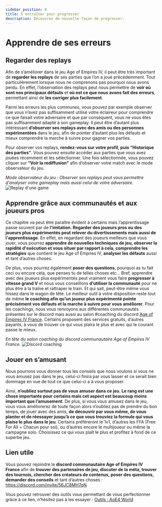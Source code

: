 ```yaml
---
sidebar_position: 8
title: S'entraîner pour progresser
description: Découvrez de nouvelle façon de progresser.
---
```


# Apprendre de ses erreurs

## Regarder des replays

Afin de s’améliorer dans le jeu Age of Empires IV, il peut être très important de **regarder les replays** de ses parties que l’on a joué précédemment. Tout particulièrement lorsque nous ne comprenons pas pourquoi nous avons perdu. En effet, l’observation des replays peut nous permettre de **voir où sont nos principaux défauts** et **où est ce que nous avons fait des erreurs**, permettant ainsi de **les corriger plus facilement**.

Parmi les erreurs les plus communes, vous pouvez par exemple observer que vous n’avez pas suffisamment utilisé votre éclaireur pour comprendre ce que faisait votre adversaire et que par conséquent, vous ne vous êtes pas suffisamment adapté à son gameplay. Il peut être d’autant plus intéressant **d’observer ses replays avec des amis ou des personnes expérimentées** dans le jeu, afin de pointer d’autant plus les défauts et mieux comprendre la marche à suivre pour gagner vos parties.

Pour observer vos replays, **rendez-vous sur votre profil, puis “Historique des parties”**. Vous pouvez ensuite accéder aux parties que vous avez jouées récemment et les sélectionner. Une fois sélectionnée, vous pouvez cliquer sur **“Voir la rediffusion”** afin d’observer votre match avec le mode observateur du jeu.

_Mode observateur du jeu : Observer ses replays peut vous permettre d’analyser votre gameplay mais aussi celui de votre adversaire._
![Replay d'une game](/img/guide/replay.png)

## Apprendre grâce aux communautés et aux joueurs pros
Ce chapitre va peut être paraître évident à certains mais l’apprentissage passe souvent par de **l’imitation. Regarder des joueurs pros ou des joueurs plus expérimentés peut relever du divertissements mais aussi de l'apprentissage**. En effet, en regardant des joueurs meilleurs que vous jouer, vous pourrez **apprendre de nouvelles techniques de jeu, observer la rapidité d'exécution et vous situer par rapport à cela, comprendre les stratégies** que contient le jeu Age of Empires IV, **analyser les défauts** aussi et tant d’autres choses.

De plus, vous pourrez également **poser des questions**, pourquoi as tu fait ceci ou encore cela, que penses tu de telles choses etc… Bref, apprendre avec des joueurs plus expérimentés peut vraiment vous faire **progresser à vitesse grand V** et nous vous conseillons **d’utiliser la communauté** pour ne plus être à la traîne et rattraper le train. Et qui sait, peut-être même vous hissez dans le wagon de tête. Le meilleur outil à votre disposition reste tout de même **le coaching afin qu’un joueur plus expérimenté pointe précisément vos défauts et la marche à suivre pour vous améliorer**. Pour les coachings, nous vous renvoyons aux différentes communautés présentes sur le discord mais aussi au salon #coaching du discord [Age of Empires IV France](https://discord.com/invite/56JC8MH7qN). Certains proposent des services gratuits, d’autres payants, à vous de trouver ce qui vous plaira le plus et avec qui le courant passe le mieux.

_En tête du salon coaching du discord communautaire Age of Empires IV France._
![Discord coaching](/img/guide/coaching.png)

## Jouer en s’amusant
Nous pourrons vous donner tous les conseils que nous voulons si vous ne vous amusez pas dans le jeu, celui-ci finira par vous lasser et ce serait bien dommage en vue de tout ce que celui-ci a à vous proposer. 

Ainsi, **n’oubliez surtout pas de vous amuser dans ce jeu. Le rang est une chose importante pour certains mais cet aspect est beaucoup moins important que l’amusement**. De plus, si vous vous amusez dans le jeu, vous vous améliorerez de toute façon alors n’oubliez pas de prendre du bon temps, de jouer avec des amis, **de découvrir par vous même, de vous planter et de réessayer jusqu’à ce que vous trouviez la formule qui vous plaise le plus dans le jeu**. Certains préféreront le 1v1, d’autres les FFA (Free For All = Chacun pour soi), ou d’autres encore le multijoueur ou même la campagne solo. Choisissez ce qui vous plaît le plus et profitez à fond de ce superbe jeu.

## Lien utile

Vous pouvez rejoindre le **discord communautaire Age of Empires IV France** afin de **trouver des partenaires de jeu, discuter de la méta, trouver des tournois, chercher des créateurs de contenus, poser des questions, demander des conseils** et tant d’autres choses : https://discord.com/invite/56JC8MH7qN

Vous pouvez retrouver des outils vous permettant de vous perfectionner grâce à ce lien, n’hésitez pas à les essayer : [Outils : AoE4 World](https://aoe4world.com/tools)

